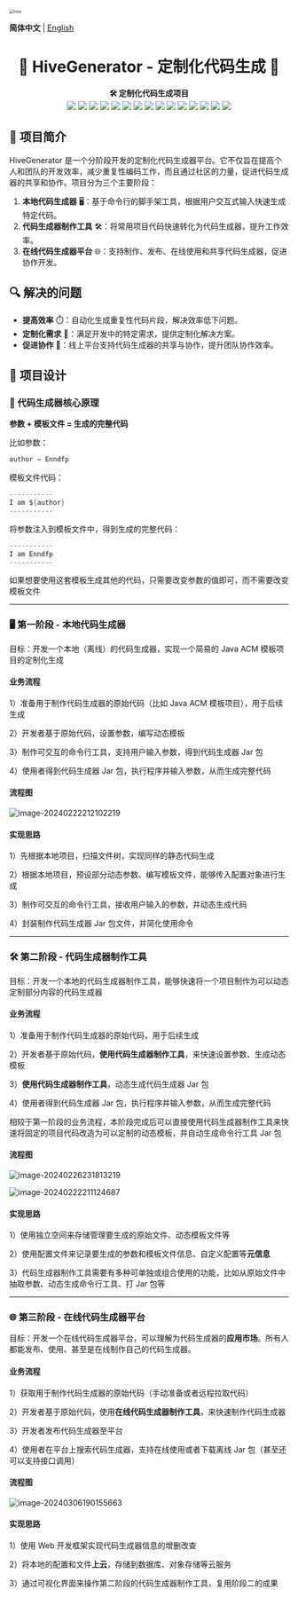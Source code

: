 <img src="https://img.enndfp.cn/202402221905897.jpg" alt="hive" style="zoom: 50%;" />

**简体中文** | [English](README-EN.md) 



<div align="center">
<h1>🌟 HiveGenerator - 定制化代码生成 🚀</h1>
</div>

<div align="center">
<b>🛠️ 定制化代码生成项目</b>
</div>
<div align="center">
<img src="https://img.shields.io/badge/Java-1.8-orange"/>
<img src="https://img.shields.io/badge/SpringBoot-2.x-green"/>
<img src="https://img.shields.io/badge/Redis-compatible-yellowgreen"/>
<img src="https://img.shields.io/badge/XXL_JOB-2.4.0-blue"/>
<img src="https://img.shields.io/badge/FreeMarker-2.3.32-lightblue"/>
<img src="https://img.shields.io/badge/Mybatis-2.2.2-yellow"/>
<img src="https://img.shields.io/badge/MybatisPlus-3.5.2-brightgreen"/>
<img src="https://img.shields.io/badge/knife4j-4.4.0-blueviolet"/>
<img src="https://img.shields.io/badge/TencentCOS-5.6.89-blue"/>
<img src="https://img.shields.io/badge/Picocli-4.7.5-orange"/>
<img src="https://img.shields.io/badge/Hutool-5.8.16-brightgreen"/>
<img src="https://img.shields.io/badge/Commons_Collections-4.4-green"/>
<img src="https://img.shields.io/badge/Caffeine-2.9.3-yellowgreen"/>
<img src="https://img.shields.io/badge/Lombok-1.18.30-purple"/>
<img src="https://img.shields.io/badge/JUnit-4.13.2-red"/>
</div>

## 📖 项目简介

HiveGenerator 是一个分阶段开发的定制化代码生成器平台。它不仅旨在提高个人和团队的开发效率，减少重复性编码工作，而且通过社区的力量，促进代码生成器的共享和协作。项目分为三个主要阶段：

1. **本地代码生成器** 🖥️：基于命令行的脚手架工具，根据用户交互式输入快速生成特定代码。
2. **代码生成器制作工具** 🛠️：将常用项目代码快速转化为代码生成器，提升工作效率。
3. **在线代码生成器平台** 🌐：支持制作、发布、在线使用和共享代码生成器，促进协作开发。

## 🔍 解决的问题

- **提高效率** ⏱️：自动化生成重复性代码片段，解决效率低下问题。
- **定制化需求** 🎨：满足开发中的特定需求，提供定制化解决方案。
- **促进协作** 👥：线上平台支持代码生成器的共享与协作，提升团队协作效率。

## 📐 项目设计

### 🔧 代码生成器核心原理

**参数 + 模板文件 = 生成的完整代码**

比如参数：

```java
author = Enndfp
```

模板文件代码：

```java
-----------
I am ${author}
-----------
```

将参数注入到模板文件中，得到生成的完整代码：

```java
-----------
I am Enndfp
-----------
```

如果想要使用这套模板生成其他的代码，只需要改变参数的值即可，而不需要改变模板文件

---

### 🖥️ 第一阶段 - 本地代码生成器

目标：开发一个本地（离线）的代码生成器，实现一个简易的 Java ACM 模板项目的定制化生成

#### 业务流程

1）准备用于制作代码生成器的原始代码（比如 Java ACM 模板项目），用于后续生成

2）开发者基于原始代码，设置参数，编写动态模板

3）制作可交互的命令行工具，支持用户输入参数，得到代码生成器 Jar 包

4）使用者得到代码生成器 Jar 包，执行程序并输入参数，从而生成完整代码

#### 流程图

![image-20240222212102219](https://img.enndfp.cn/202402231454988.png)

#### 实现思路

1）先根据本地项目，扫描文件树，实现同样的静态代码生成

2）根据本地项目，预设部分动态参数、编写模板文件，能够传入配置对象进行生成

3）制作可交互的命令行工具，接收用户输入的参数，并动态生成代码

4）封装制作代码生成器 Jar 包文件，并简化使用命令

---

### 🛠️ 第二阶段 - 代码生成器制作工具

目标：开发一个本地的代码生成器制作工具，能够快速将一个项目制作为可以动态定制部分内容的代码生成器

#### 业务流程

1）准备用于制作代码生成器的原始代码，用于后续生成

2）开发者基于原始代码，**使用代码生成器制作工具**，来快速设置参数、生成动态模板

3）**使用代码生成器制作工具**，动态生成代码生成器 Jar 包

4）使用者得到代码生成器 Jar 包，执行程序并输入参数，从而生成完整代码

相较于第一阶段的业务流程，本阶段完成后可以直接使用代码生成器制作工具来快速将固定的项目代码改造为可以定制的动态模板，并自动生成命令行工具 Jar 包

#### 流程图

![image-20240226231813219](https://img.enndfp.cn/202402262318331.png)

![image-20240222211124687](https://img.enndfp.cn/202402231454221.png)

#### 实现思路

1）使用独立空间来存储管理要生成的原始文件、动态模板文件等

2）使用配置文件来记录要生成的参数和模板文件信息、自定义配置等**元信息**

3）代码生成器制作工具需要有多种可单独或组合使用的功能，比如从原始文件中抽取参数、动态生成命令行工具、打 Jar 包等

---

### 🌐 第三阶段 - 在线代码生成器平台

目标：开发一个在线代码生成器平台，可以理解为代码生成器的**应用市场**。所有人都能发布、使用、甚至是在线制作自己的代码生成器。

#### 业务流程

1）获取用于制作代码生成器的原始代码（手动准备或者远程拉取代码）

2）开发者基于原始代码，使用**在线代码生成器制作工具**，来快速制作代码生成器

3）开发者发布代码生成器至平台

4）使用者在平台上搜索代码生成器，支持在线使用或者下载离线 Jar 包（甚至还可以支持接口调用）

#### 流程图

![image-20240306190155663](https://img.enndfp.cn/202403061902772.png)

#### 实现思路

1）使用 Web 开发框架实现代码生成器信息的增删改查

2）将本地的配置和文件**上云**，存储到数据库、对象存储等云服务

3）通过可视化界面来操作第二阶段的代码生成器制作工具，复用阶段二的成果